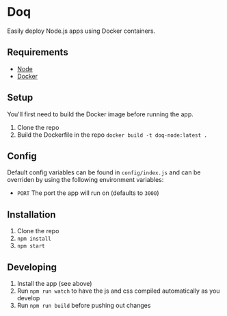 Doq
===========

Easily deploy Node.js apps using Docker containers.

## Requirements
- [Node](http://nodejs.org/)
- [Docker](https://www.docker.com/)

## Setup
You'll first need to build the Docker image before running the app.

1. Clone the repo
2. Build the Dockerfile in the repo `docker build -t doq-node:latest .`

## Config
Default config variables can be found in `config/index.js` and can be overriden by using the following environment variables:
- `PORT` The port the app will run on (defaults to `3000`)

## Installation
1. Clone the repo
3. `npm install`
4. `npm start`

## Developing
1. Install the app (see above)
2. Run `npm run watch` to have the js and css compiled automatically as you develop
3. Run `npm run build` before pushing out changes
